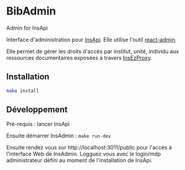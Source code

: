 # BibAdmin

Admin for InsApi

Interface d'administration pour [InsApi](https://github.com/InsermBiblio/InsApi).
Elle utilise l'outil [react-admin](https://github.com/marmelab/react-admin).

Elle permet de gérer les droits d'accès par institut, unité, individu aux ressources documentaires exposées à travers [InsEzProxy](https://github.com/InsermBiblio/InsEzProxy).

## Installation

```bash
make install
```

## Développement

Pré-requis : lancer InsApi

Ensuite démarrer InsAdmin : `make run-dev`

Ensuite rendez vous sur http://localhost:3011/public pour l'accès à l'interface Web de InsAdmin.
Logguez vous avec le login/mdp administrateur défini au moment de l'installation de InsApi.
